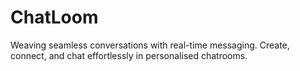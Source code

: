 # ChatLoom
Weaving seamless conversations with real-time messaging. Create, connect, and chat effortlessly in personalised chatrooms.

